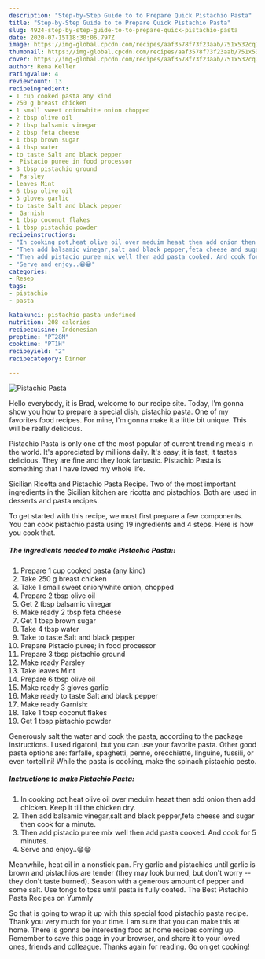 ```yaml
---
description: "Step-by-Step Guide to to Prepare Quick Pistachio Pasta"
title: "Step-by-Step Guide to to Prepare Quick Pistachio Pasta"
slug: 4924-step-by-step-guide-to-to-prepare-quick-pistachio-pasta
date: 2020-07-15T18:30:06.797Z
image: https://img-global.cpcdn.com/recipes/aaf3578f73f23aab/751x532cq70/pistachio-pasta-recipe-main-photo.jpg
thumbnail: https://img-global.cpcdn.com/recipes/aaf3578f73f23aab/751x532cq70/pistachio-pasta-recipe-main-photo.jpg
cover: https://img-global.cpcdn.com/recipes/aaf3578f73f23aab/751x532cq70/pistachio-pasta-recipe-main-photo.jpg
author: Rena Keller
ratingvalue: 4
reviewcount: 13
recipeingredient:
- 1 cup cooked pasta any kind
- 250 g breast chicken
- 1 small sweet onionwhite onion chopped
- 2 tbsp olive oil
- 2 tbsp balsamic vinegar
- 2 tbsp feta cheese
- 1 tbsp brown sugar
- 4 tbsp water
- to taste Salt and black pepper
-  Pistacio puree in food processor
- 3 tbsp pistachio ground
-  Parsley
- leaves Mint
- 6 tbsp olive oil
- 3 gloves garlic
- to taste Salt and black pepper
-  Garnish
- 1 tbsp coconut flakes
- 1 tbsp pistachio powder
recipeinstructions:
- "In cooking pot,heat olive oil over meduim heaat then add onion then add chicken. Keep it till the chicken dry."
- "Then add balsamic vinegar,salt and black pepper,feta cheese and sugar then cook for a minute."
- "Then add pistacio puree mix well then add pasta cooked. And cook for 5 minutes."
- "Serve and enjoy..😁😁"
categories:
- Resep
tags:
- pistachio
- pasta

katakunci: pistachio pasta undefined
nutrition: 208 calories
recipecuisine: Indonesian
preptime: "PT28M"
cooktime: "PT1H"
recipeyield: "2"
recipecategory: Dinner

---
```



![Pistachio Pasta](https://img-global.cpcdn.com/recipes/aaf3578f73f23aab/751x532cq70/pistachio-pasta-recipe-main-photo.jpg)

Hello everybody, it is Brad, welcome to our recipe site. Today, I'm gonna show you how to prepare a special dish, pistachio pasta. One of my favorites food recipes. For mine, I'm gonna make it a little bit unique. This will be really delicious.

Pistachio Pasta is only one of the most popular of current trending meals in the world. It's appreciated by millions daily. It's easy, it is fast, it tastes delicious. They are fine and they look fantastic. Pistachio Pasta is something that I have loved my whole life.

Sicilian Ricotta and Pistachio Pasta Recipe. Two of the most important ingredients in the Sicilian kitchen are ricotta and pistachios. Both are used in desserts and pasta recipes.


To get started with this recipe, we must first prepare a few components. You can cook pistachio pasta using 19 ingredients and 4 steps. Here is how you cook that.

##### The ingredients needed to make Pistachio Pasta::

1. Prepare 1 cup cooked pasta (any kind)
1. Take 250 g breast chicken
1. Take 1 small sweet onion/white onion, chopped
1. Prepare 2 tbsp olive oil
1. Get 2 tbsp balsamic vinegar
1. Make ready 2 tbsp feta cheese
1. Get 1 tbsp brown sugar
1. Take 4 tbsp water
1. Take to taste Salt and black pepper
1. Prepare  Pistacio puree; in food processor
1. Prepare 3 tbsp pistachio ground
1. Make ready  Parsley
1. Take leaves Mint
1. Prepare 6 tbsp olive oil
1. Make ready 3 gloves garlic
1. Make ready to taste Salt and black pepper
1. Make ready  Garnish:
1. Take 1 tbsp coconut flakes
1. Get 1 tbsp pistachio powder


Generously salt the water and cook the pasta, according to the package instructions. I used rigatoni, but you can use your favorite pasta. Other good pasta options are: farfalle, spaghetti, penne, orecchiette, linguine, fussili, or even tortellini! While the pasta is cooking, make the spinach pistachio pesto. 

##### Instructions to make Pistachio Pasta:

1. In cooking pot,heat olive oil over meduim heaat then add onion then add chicken. Keep it till the chicken dry.
1. Then add balsamic vinegar,salt and black pepper,feta cheese and sugar then cook for a minute.
1. Then add pistacio puree mix well then add pasta cooked. And cook for 5 minutes.
1. Serve and enjoy..😁😁


Meanwhile, heat oil in a nonstick pan. Fry garlic and pistachios until garlic is brown and pistachios are tender (they may look burned, but don&#39;t worry -- they don&#39;t taste burned). Season with a generous amount of pepper and some salt. Use tongs to toss until pasta is fully coated. The Best Pistachio Pasta Recipes on Yummly 

So that is going to wrap it up with this special food pistachio pasta recipe. Thank you very much for your time. I am sure that you can make this at home. There is gonna be interesting food at home recipes coming up. Remember to save this page in your browser, and share it to your loved ones, friends and colleague. Thanks again for reading. Go on get cooking!
